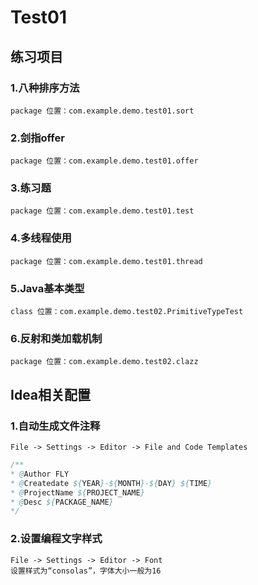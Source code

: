 # Test01
## 练习项目
### 1.八种排序方法
    package 位置：com.example.demo.test01.sort

### 2.剑指offer
    package 位置：com.example.demo.test01.offer

### 3.练习题
    package 位置：com.example.demo.test01.test
    
### 4.多线程使用            
    package 位置：com.example.demo.test01.thread
    
### 5.Java基本类型            
    class 位置：com.example.demo.test02.PrimitiveTypeTest

### 6.反射和类加载机制            
    package 位置：com.example.demo.test02.clazz

## Idea相关配置
### 1.自动生成文件注释
    File -> Settings -> Editor -> File and Code Templates   
```java
/**
* @Author FLY
* @Createdate ${YEAR}-${MONTH}-${DAY} ${TIME}
* @ProjectName ${PROJECT_NAME}
* @Desc ${PACKAGE_NAME}
*/
```
### 2.设置编程文字样式
    File -> Settings -> Editor -> Font
    设置样式为“consolas”，字体大小一般为16
